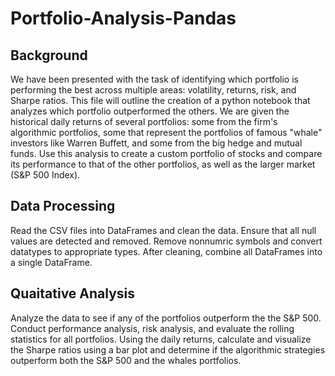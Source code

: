 # Portfolio-Analysis-Pandas

## Background

We have been presented with the task of identifying which portfolio is performing the best across multiple areas: volatility, returns, risk, and Sharpe ratios. This file will outline the creation of a python notebook that analyzes which portfolio outperformed the others. We are given the historical daily returns of several portfolios: some from the firm's algorithmic portfolios, some that represent the portfolios of famous "whale" investors like Warren Buffett, and some from the big hedge and mutual funds. Use this analysis to create a custom portfolio of stocks and compare its performance to that of the other portfolios, as well as the larger market (S&P 500 Index).

## Data Processing

Read the CSV files into DataFrames and clean the data. Ensure that all null values are detected and removed. Remove nonnumric symbols and convert datatypes to appropriate types. After cleaning, combine all DataFrames into a single DataFrame. 


## Quaitative Analysis

Analyze the data to see if any of the portfolios outperform the the S&P 500. Conduct performance analysis, risk analysis, and evaluate the rolling statistics for all portfolios. Using the daily returns, calculate and visualize the Sharpe ratios using a bar plot and determine if the algorithmic strategies outperform both the S&P 500 and the whales portfolios.
